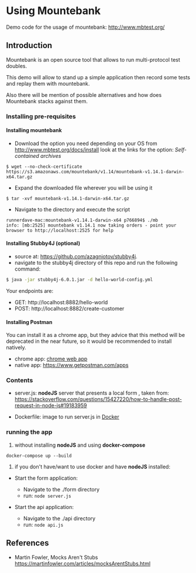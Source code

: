 # Using Mountebank

Demo code for the usage of mountebank: http://www.mbtest.org/

## Introduction

Mountebank is an open source tool that allows to run multi-protocol test doubles.

This demo will allow to stand up a simple application then record some tests and replay them with mountebank.

Also there will be mention of possible alternatives and how does Mountebank stacks against them.

### Installing pre-requisites

#### Installing mountebank

*   Download the option you need depending on your OS from http://www.mbtest.org/docs/install look at the links for the option: _Self-contained archives_
````
$ wget --no-check-certificate https://s3.amazonaws.com/mountebank/v1.14/mountebank-v1.14.1-darwin-x64.tar.gz
````
*   Expand the downloaded file wherever you will be using it
````
$ tar -xvf mountebank-v1.14.1-darwin-x64.tar.gz
````
*   Navigate to the directory and execute the script
````
runnerdave-mac:mountebank-v1.14.1-darwin-x64 p766894$ ./mb
info: [mb:2525] mountebank v1.14.1 now taking orders - point your browser to http://localhost:2525 for help
````

#### Installing Stubby4J (optional)
*   source at: https://github.com/azagniotov/stubby4j.
*   navigate to the stubby4j directory of this repo and run the following command:

````bash
$ java -jar stubby4j-6.0.1.jar -d hello-world-config.yml
````
Your endpoints are:
*   GET: http://localhost:8882/hello-world
*   POST: http://localhost:8882/create-customer

#### Installing Postman
You can install it as a chrome app, but they advice that this method will be deprecated in the near future, so it would be recommended to install natively.
*   chrome app: [chrome web app](https://chrome.google.com/webstore/detail/postman/fhbjgbiflinjbdggehcddcbncdddomop?hl=en) 
*   native app: https://www.getpostman.com/apps

### Contents

*   server.js: __nodeJS__ server that presents a local form , taken from: https://stackoverflow.com/questions/15427220/how-to-handle-post-request-in-node-js#19183959

*   Dockerfile: image to run server.js in [Docker](https://www.docker.com/)


### running the app

1.   without installing __nodeJS__ and using __docker-compose__

```docker-compose up --build```

1.  if you don't have/want to use docker and have __nodeJS__ installed:

*   Start the form application:
    *   Navigate to the ./form directory
    *   run: ```node server.js```

*   Start the api application:
    *   Navigate to the ./api directory
    *   run: ```node api.js```
    

## References

*   Martin Fowler, Mocks Aren't Stubs https://martinfowler.com/articles/mocksArentStubs.html

